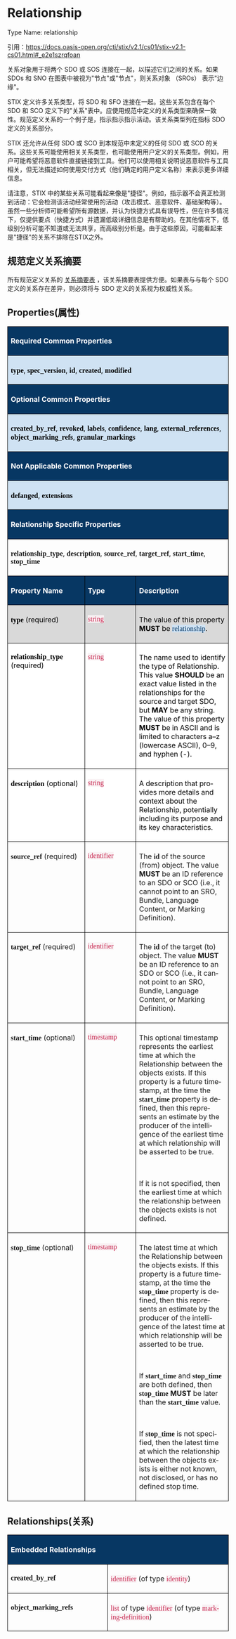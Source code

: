 # Relationship
Type Name: relationship

引用：https://docs.oasis-open.org/cti/stix/v2.1/cs01/stix-v2.1-cs01.html#_e2e1szrqfoan

关系对象用于将两个 SDO 或 SOS 连接在一起，以描述它们之间的关系。如果 SDOs 和 SNO 在图表中被视为"节点"或"节点"，则关系对象 （SROs） 表示"边缘"。

STIX 定义许多关系类型，将 SDO 和 SFO 连接在一起。这些关系包含在每个 SDO 和 SCO 定义下的"关系"表中。应使用规范中定义的关系类型来确保一致性。规范定义关系的一个例子是，指示指示指示活动。该关系类型列在指标 SDO 定义的关系部分。

STIX 还允许从任何 SDO 或 SCO 到本规范中未定义的任何 SDO 或 SCO 的关系。这些关系可能使用相关关系类型，也可能使用用户定义的关系类型。例如，用户可能希望将恶意软件直接链接到工具。他们可以使用相关说明说恶意软件与工具相关，但无法描述如何使用交付方式（他们确定的用户定义名称）来表示更多详细信息。

请注意，STIX 中的某些关系可能看起来像是"捷径"。例如，指示器不会真正检测到活动：它会检测该活动经常使用的活动（攻击模式、恶意软件、基础架构等）。虽然一些分析师可能希望所有源数据，并认为快捷方式具有误导性，但在许多情况下，仅提供要点（快捷方式）并遗漏低级详细信息是有帮助的。在其他情况下，低级别分析可能不知道或无法共享，而高级别分析是。由于这些原因，可能看起来是"捷径"的关系不排除在STIX之外。

## 规范定义关系摘要
所有规范定义关系的 [关系摘要表](relationshipTable.md) ，该关系摘要表提供方便。如果表与与每个 SDO 定义的关系存在差异，则必须将与 SDO 定义的关系视为权威性关系。

## Properties(属性)

<table class="afff6" border="1" cellspacing="0" cellpadding="0" width="624" style="border-collapse:collapse;border:none">
 <tbody><tr>
  <td width="624" colspan="3" valign="top" style="width:6.5in;border:solid black 1.0pt;
  background:#073763;padding:5.0pt 5.0pt 5.0pt 5.0pt">
  <p class="MsoNormal"><b><span lang="EN" style="color:white">Required Common
  Properties</span></b></p>
  </td>
 </tr>
 <tr>
  <td width="624" colspan="3" valign="top" style="width:6.5in;border:solid black 1.0pt;
  border-top:none;background:#CFE2F3;padding:5.0pt 5.0pt 5.0pt 5.0pt">
  <p class="MsoNormal"><b><span lang="EN" style="font-family:Consolas;color:black">type</span></b><span lang="EN" style="color:black">, </span><b><span lang="EN" style="font-family:
  Consolas;color:black">spec_version</span></b><span lang="EN" style="color:black">,
  </span><b><span lang="EN" style="font-family:Consolas;color:black">id</span></b><span lang="EN" style="color:black">, </span><b><span lang="EN" style="font-family:
  Consolas;color:black">created</span></b><span lang="EN" style="color:black">, </span><b><span lang="EN" style="font-family:Consolas;color:black">modified</span></b></p>
  </td>
 </tr>
 <tr>
  <td width="624" colspan="3" valign="top" style="width:6.5in;border:solid black 1.0pt;
  border-top:none;background:#073763;padding:5.0pt 5.0pt 5.0pt 5.0pt">
  <p class="MsoNormal"><b><span lang="EN" style="color:white">Optional Common
  Properties</span></b></p>
  </td>
 </tr>
 <tr>
  <td width="624" colspan="3" valign="top" style="width:6.5in;border:solid black 1.0pt;
  border-top:none;background:#CFE2F3;padding:5.0pt 5.0pt 5.0pt 5.0pt">
  <p class="MsoNormal"><b><span lang="EN" style="font-family:Consolas;color:black">created_by_ref</span></b><span lang="EN" style="color:black">, </span><b><span lang="EN" style="font-family:
  Consolas;color:black">revoked</span></b><span lang="EN" style="color:black">, </span><b><span lang="EN" style="font-family:Consolas;color:black">labels</span></b><span lang="EN" style="color:black">, </span><b><span lang="EN" style="font-family:
  Consolas;color:black">confidence</span></b><span lang="EN" style="color:black">,
  </span><b><span lang="EN" style="font-family:Consolas;color:black">lang</span></b><span lang="EN" style="color:black">, </span><b><span lang="EN" style="font-family:
  Consolas;color:black">external_references</span></b><span lang="EN" style="color:black">, </span><b><span lang="EN" style="font-family:Consolas;
  color:black">object_marking_refs</span></b><span lang="EN" style="color:black">,
  </span><b><span lang="EN" style="font-family:Consolas;color:black">granular_markings</span></b></p>
  </td>
 </tr>
 <tr>
  <td width="624" colspan="3" valign="top" style="width:6.5in;border:solid black 1.0pt;
  border-top:none;background:#073763;padding:5.0pt 5.0pt 5.0pt 5.0pt">
  <p class="MsoNormal"><b><span lang="EN" style="color:white">Not Applicable Common
  Properties</span></b></p>
  </td>
 </tr>
 <tr>
  <td width="624" colspan="3" valign="top" style="width:6.5in;border:solid black 1.0pt;
  border-top:none;background:#CFE2F3;padding:5.0pt 5.0pt 5.0pt 5.0pt">
  <p class="MsoNormal"><b><span lang="EN" style="font-family:Consolas;color:black">defanged</span></b><span lang="EN" style="color:black">, </span><b><span lang="EN" style="font-family:
  Consolas;color:black">extensions</span></b></p>
  </td>
 </tr>
 <tr>
  <td width="624" colspan="3" valign="top" style="width:6.5in;border:solid black 1.0pt;
  border-top:none;background:#073763;padding:5.0pt 5.0pt 5.0pt 5.0pt">
  <p class="MsoNormal"><b><span lang="EN" style="color:white">Relationship Specific
  Properties</span></b></p>
  </td>
 </tr>
 <tr>
  <td width="624" colspan="3" valign="top" style="width:6.5in;border:solid black 1.0pt;
  border-top:none;padding:5.0pt 5.0pt 5.0pt 5.0pt">
  <p class="MsoNormal"><b><span lang="EN" style="font-family:Consolas">relationship_type</span></b><span lang="EN">, </span><b><span lang="EN" style="font-family:Consolas">description</span></b><span lang="EN">, </span><b><span lang="EN" style="font-family:Consolas">source_ref</span></b><span lang="EN">, </span><b><span lang="EN" style="font-family:Consolas">target_ref</span></b><span lang="EN">, </span><b><span lang="EN" style="font-family:Consolas">start_time</span></b><span lang="EN">, </span><b><span lang="EN" style="font-family:Consolas">stop_time</span></b></p>
  </td>
 </tr>
 <tr>
  <td width="195" valign="top" style="width:146.25pt;border:solid black 1.0pt;
  border-top:none;background:#073763;padding:5.0pt 5.0pt 5.0pt 5.0pt">
  <p class="MsoNormal"><b><span lang="EN" style="color:white">Property Name</span></b></p>
  </td>
  <td width="153" valign="top" style="width:114.75pt;border-top:none;border-left:
  none;border-bottom:solid black 1.0pt;border-right:solid black 1.0pt;
  background:#073763;padding:5.0pt 5.0pt 5.0pt 5.0pt">
  <p class="MsoNormal"><b><span lang="EN" style="color:white">Type</span></b></p>
  </td>
  <td width="276" valign="top" style="width:207.0pt;border-top:none;border-left:
  none;border-bottom:solid black 1.0pt;border-right:solid black 1.0pt;
  background:#073763;padding:5.0pt 5.0pt 5.0pt 5.0pt">
  <p class="MsoNormal"><b><span lang="EN" style="color:white">Description</span></b></p>
  </td>
 </tr>
 <tr>
  <td width="195" valign="top" style="width:146.25pt;border:solid black 1.0pt;
  border-top:none;background:#D9D9D9;padding:5.0pt 5.0pt 5.0pt 5.0pt">
  <p class="MsoNormal"><b><span lang="EN" style="font-family:Consolas;color:black">type</span></b><span lang="EN" style="color:black"> (required)</span></p>
  </td>
  <td width="153" valign="top" style="width:114.75pt;border-top:none;border-left:
  none;border-bottom:solid black 1.0pt;border-right:solid black 1.0pt;
  background:#D9D9D9;padding:5.0pt 5.0pt 5.0pt 5.0pt">
  <p class="MsoNormal"><span lang="EN" style="font-family:Consolas;color:#C7254E;
  background:#F9F2F4">string</span></p>
  </td>
  <td width="276" valign="top" style="width:207.0pt;border-top:none;border-left:
  none;border-bottom:solid black 1.0pt;border-right:solid black 1.0pt;
  background:#D9D9D9;padding:5.0pt 5.0pt 5.0pt 5.0pt">
  <p class="MsoNormal"><span lang="EN" style="color:black">The value of this
  property <b>MUST</b> be </span><span lang="EN" style="font-family:Consolas;
  color:#073763;background:#CFE2F3">relationship</span><span lang="EN" style="color:black">.</span></p>
  </td>
 </tr>
 <tr>
  <td width="195" valign="top" style="width:146.25pt;border:solid black 1.0pt;
  border-top:none;background:white;padding:5.0pt 5.0pt 5.0pt 5.0pt">
  <p class="MsoNormal"><b><span lang="EN" style="font-family:Consolas;color:black">relationship_type</span></b><span lang="EN" style="color:black"> (required)</span></p>
  </td>
  <td width="153" valign="top" style="width:114.75pt;border-top:none;border-left:
  none;border-bottom:solid black 1.0pt;border-right:solid black 1.0pt;
  background:white;padding:5.0pt 5.0pt 5.0pt 5.0pt">
  <p class="MsoNormal"><span lang="EN" style="font-family:Consolas;color:#C7254E;
  background:#F9F2F4">string</span></p>
  </td>
  <td width="276" valign="top" style="width:207.0pt;border-top:none;border-left:
  none;border-bottom:solid black 1.0pt;border-right:solid black 1.0pt;
  background:white;padding:5.0pt 5.0pt 5.0pt 5.0pt">
  <p class="MsoNormal"><span lang="EN" style="color:black">The name used to
  identify the type of Relationship. This value <b>SHOULD </b>be an exact value
  listed in the relationships for the source and target SDO, but <b>MAY </b>be
  any string. The value of this property <b>MUST </b>be in ASCII and is limited
  to characters a–z (lowercase ASCII), 0–9, and hyphen (-).</span></p>
  </td>
 </tr>
 <tr>
  <td width="195" valign="top" style="width:146.25pt;border:solid black 1.0pt;
  border-top:none;background:white;padding:5.0pt 5.0pt 5.0pt 5.0pt">
  <p class="MsoNormal"><b><span lang="EN" style="font-family:Consolas;color:black">description</span></b><span lang="EN" style="color:black"> (optional)</span></p>
  </td>
  <td width="153" valign="top" style="width:114.75pt;border-top:none;border-left:
  none;border-bottom:solid black 1.0pt;border-right:solid black 1.0pt;
  background:white;padding:5.0pt 5.0pt 5.0pt 5.0pt">
  <p class="MsoNormal"><span lang="EN" style="font-family:Consolas;color:#C7254E;
  background:#F9F2F4">string</span></p>
  </td>
  <td width="276" valign="top" style="width:207.0pt;border-top:none;border-left:
  none;border-bottom:solid black 1.0pt;border-right:solid black 1.0pt;
  background:white;padding:5.0pt 5.0pt 5.0pt 5.0pt">
  <p class="MsoNormal"><span lang="EN" style="color:black">A description that
  provides more details and context about the Relationship, potentially
  including its purpose and its key characteristics.</span></p>
  </td>
 </tr>
 <tr>
  <td width="195" valign="top" style="width:146.25pt;border:solid black 1.0pt;
  border-top:none;padding:5.0pt 5.0pt 5.0pt 5.0pt">
  <p class="MsoNormal"><b><span lang="EN" style="font-family:Consolas">source_ref</span></b><span lang="EN"> (required)</span></p>
  </td>
  <td width="153" valign="top" style="width:114.75pt;border-top:none;border-left:
  none;border-bottom:solid black 1.0pt;border-right:solid black 1.0pt;
  padding:5.0pt 5.0pt 5.0pt 5.0pt">
  <p class="MsoNormal"><span lang="EN" style="font-family:Consolas;color:#C7254E;
  background:#F9F2F4">identifier</span></p>
  </td>
  <td width="276" valign="top" style="width:207.0pt;border-top:none;border-left:
  none;border-bottom:solid black 1.0pt;border-right:solid black 1.0pt;
  padding:5.0pt 5.0pt 5.0pt 5.0pt">
  <p class="MsoNormal"><span lang="EN">The </span><b><span lang="EN" style="font-family:Consolas">id</span></b><span lang="EN"> of the source (from)
  object. The value <b>MUST</b> be an ID reference to an SDO or SCO (i.e., it
  cannot point to an SRO, Bundle, Language Content, or Marking Definition).</span></p>
  </td>
 </tr>
 <tr>
  <td width="195" valign="top" style="width:146.25pt;border:solid black 1.0pt;
  border-top:none;padding:5.0pt 5.0pt 5.0pt 5.0pt">
  <p class="MsoNormal"><b><span lang="EN" style="font-family:Consolas">target_ref</span></b><span lang="EN"> (required)</span></p>
  </td>
  <td width="153" valign="top" style="width:114.75pt;border-top:none;border-left:
  none;border-bottom:solid black 1.0pt;border-right:solid black 1.0pt;
  padding:5.0pt 5.0pt 5.0pt 5.0pt">
  <p class="MsoNormal"><span lang="EN" style="font-family:Consolas;color:#C7254E;
  background:#F9F2F4">identifier</span></p>
  </td>
  <td width="276" valign="top" style="width:207.0pt;border-top:none;border-left:
  none;border-bottom:solid black 1.0pt;border-right:solid black 1.0pt;
  padding:5.0pt 5.0pt 5.0pt 5.0pt">
  <p class="MsoNormal"><span lang="EN">The </span><b><span lang="EN" style="font-family:Consolas">id</span></b><span lang="EN"> of the target (to) object.
  The value <b>MUST</b> be an ID reference to an SDO or SCO (i.e., it cannot
  point to an SRO, Bundle, Language Content, or Marking Definition).</span></p>
  </td>
 </tr>
 <tr>
  <td width="195" valign="top" style="width:146.25pt;border:solid black 1.0pt;
  border-top:none;padding:5.0pt 5.0pt 5.0pt 5.0pt">
  <p class="MsoNormal"><b><span lang="EN" style="font-family:Consolas">start_time</span></b><span lang="EN"> (optional)</span></p>
  </td>
  <td width="153" valign="top" style="width:114.75pt;border-top:none;border-left:
  none;border-bottom:solid black 1.0pt;border-right:solid black 1.0pt;
  padding:5.0pt 5.0pt 5.0pt 5.0pt">
  <p class="MsoNormal"><span lang="EN" style="font-family:Consolas;color:#C7254E;
  background:#F9F2F4">timestamp</span></p>
  </td>
  <td width="276" valign="top" style="width:207.0pt;border-top:none;border-left:
  none;border-bottom:solid black 1.0pt;border-right:solid black 1.0pt;
  padding:5.0pt 5.0pt 5.0pt 5.0pt">
  <p class="MsoNormal"><span lang="EN">This optional timestamp represents the earliest
  time at which the Relationship between the objects exists. If this property
  is a future timestamp, at the time the </span><b><span lang="EN" style="font-family:Consolas">start_time</span></b><span lang="EN"> property is
  defined, then this represents an estimate by the producer of the intelligence
  of the earliest time at which relationship will be asserted to be true. </span></p>
  <p class="MsoNormal"><span lang="EN">&nbsp;</span></p>
  <p class="MsoNormal"><span lang="EN">If it is not specified, then the earliest
  time at which the relationship between the objects exists is not defined.</span></p>
  </td>
 </tr>
 <tr>
  <td width="195" valign="top" style="width:146.25pt;border:solid black 1.0pt;
  border-top:none;padding:5.0pt 5.0pt 5.0pt 5.0pt">
  <p class="MsoNormal"><b><span lang="EN" style="font-family:Consolas">stop_time</span></b><span lang="EN"> (optional)</span></p>
  </td>
  <td width="153" valign="top" style="width:114.75pt;border-top:none;border-left:
  none;border-bottom:solid black 1.0pt;border-right:solid black 1.0pt;
  padding:5.0pt 5.0pt 5.0pt 5.0pt">
  <p class="MsoNormal"><span lang="EN" style="font-family:Consolas;color:#C7254E;
  background:#F9F2F4">timestamp</span></p>
  </td>
  <td width="276" valign="top" style="width:207.0pt;border-top:none;border-left:
  none;border-bottom:solid black 1.0pt;border-right:solid black 1.0pt;
  padding:5.0pt 5.0pt 5.0pt 5.0pt">
  <p class="MsoNormal"><span lang="EN">The latest time at which the Relationship
  between the objects exists. If this property is a future timestamp, at the
  time the </span><b><span lang="EN" style="font-family:Consolas">stop_time</span></b><span lang="EN"> property is defined, then this represents an estimate by the
  producer of the intelligence of the latest time at which relationship will be
  asserted to be true. </span></p>
  <p class="MsoNormal"><span lang="EN">&nbsp;</span></p>
  <p class="MsoNormal"><span lang="EN">If </span><b><span lang="EN" style="font-family:
  Consolas">start_time</span></b><span lang="EN"> and </span><b><span lang="EN" style="font-family:Consolas">stop_time</span></b><span lang="EN"> are both
  defined, then </span><b><span lang="EN" style="font-family:Consolas">stop_time</span></b><span lang="EN"> <b>MUST</b> be later than the </span><b><span lang="EN" style="font-family:Consolas">start_time</span></b><span lang="EN"> value. </span></p>
  <p class="MsoNormal"><span lang="EN">&nbsp;</span></p>
  <p class="MsoNormal"><span lang="EN">If </span><b><span lang="EN" style="font-family:
  Consolas">stop_time</span></b><span lang="EN"> is not specified, then the
  latest time at which the relationship between the objects exists is either
  not known, not disclosed, or has no defined stop time.</span></p>
  </td>
 </tr>
</tbody></table>

## Relationships(关系)

<table class="afff7" border="0" cellspacing="0" cellpadding="0" width="623" style="border-collapse:collapse">
 <tbody><tr>
  <td width="623" colspan="2" valign="top" style="width:467.0pt;border:solid black 1.0pt;
  background:#073763;padding:5.0pt 5.0pt 5.0pt 5.0pt">
  <p class="MsoNormal"><b><span lang="EN" style="color:white">Embedded
  Relationships</span></b></p>
  </td>
 </tr>
 <tr>
  <td width="249" valign="top" style="width:187.0pt;border:solid black 1.0pt;
  border-top:none;padding:5.0pt 5.0pt 5.0pt 5.0pt">
  <p class="MsoNormal"><b><span lang="EN" style="font-family:Consolas">created_by_ref</span></b></p>
  </td>
  <td width="373" valign="top" style="width:280.0pt;border-top:none;border-left:
  none;border-bottom:solid black 1.0pt;border-right:solid black 1.0pt;
  padding:5.0pt 5.0pt 5.0pt 5.0pt">
  <p class="MsoNormal"><font _mstmutation="1"><span lang="EN" style="font-family:Consolas;color:#C7254E;
  background:#F9F2F4" _mstmutation="1">identifier</span><span lang="EN" _mstmutation="1"> (of type </span><span lang="EN" style="font-family:Consolas;color:#C7254E;background:#F9F2F4" _mstmutation="1">identity</span></font><span lang="EN">)</span></p>
  </td>
 </tr>
 <tr>
  <td width="249" valign="top" style="width:187.0pt;border:solid black 1.0pt;
  border-top:none;padding:5.0pt 5.0pt 5.0pt 5.0pt">
  <p class="MsoNormal"><b><span lang="EN" style="font-family:Consolas">object_marking_refs</span></b></p>
  </td>
  <td width="373" valign="top" style="width:280.0pt;border-top:none;border-left:
  none;border-bottom:solid black 1.0pt;border-right:solid black 1.0pt;
  padding:5.0pt 5.0pt 5.0pt 5.0pt">
  <p class="MsoNormal"><font _mstmutation="1"><span lang="EN" style="font-family:Consolas;color:#C7254E;
  background:#F9F2F4" _mstmutation="1">list</span><span lang="EN" _mstmutation="1"> of type </span><span lang="EN" style="font-family:Consolas;color:#C7254E;background:#F9F2F4" _mstmutation="1">identifier</span><span lang="EN" _mstmutation="1"> (of type </span><span lang="EN" style="font-family:Consolas;
  color:#C7254E;background:#F9F2F4" _mstmutation="1">marking-definition</span></font><span lang="EN">)</span></p>
  </td>
 </tr>
</tbody></table>